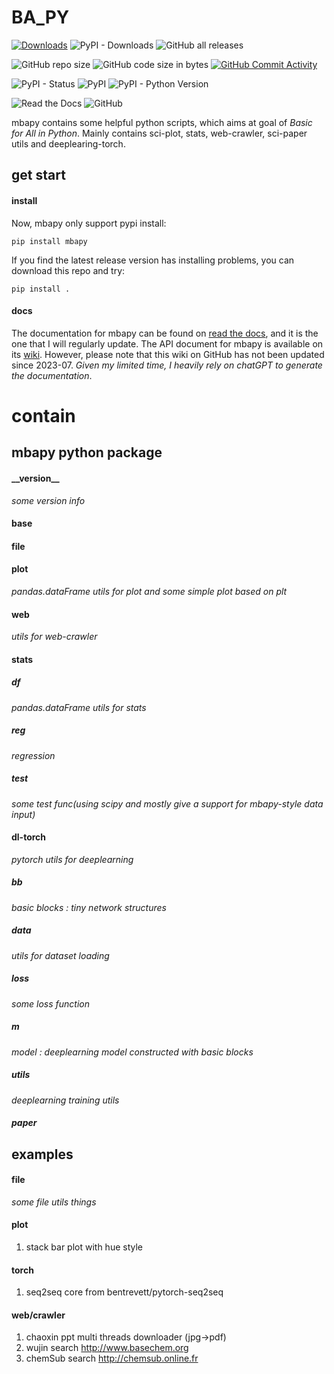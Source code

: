 <!--
 * @Author: BHM-Bob 2262029386@qq.com
 * @Date: 2022-10-19 22:16:22
 * @LastEditors: BHM-Bob 2262029386@qq.com
 * @LastEditTime: 2023-07-13 19:32:26
 * @Description: 
-->
# BA_PY
[![Downloads](https://static.pepy.tech/badge/mbapy)](https://pepy.tech/project/mbapy) ![PyPI - Downloads](https://img.shields.io/pypi/dm/mbapy) ![GitHub all releases](https://img.shields.io/github/downloads/BHM-Bob/BA_PY/total?label=GitHub%20all%20releases%20downloads)

![GitHub repo size](https://img.shields.io/github/repo-size/BHM-Bob/BA_PY) ![GitHub code size in bytes](https://img.shields.io/github/languages/code-size/BHM-Bob/BA_PY) [![GitHub Commit Activity](https://img.shields.io/github/commit-activity/m/BHM-Bob/BA_PY)](https://github.com/BHM-Bob/BA_PY/pulse)

![PyPI - Status](https://img.shields.io/pypi/status/mbapy?label=PyPI%20Status) ![PyPI](https://img.shields.io/pypi/v/mbapy) ![PyPI - Python Version](https://img.shields.io/pypi/pyversions/mbapy)

![Read the Docs](https://img.shields.io/readthedocs/ba-py) ![GitHub](https://img.shields.io/github/license/BHM-Bob/BA_PY)

mbapy contains some helpful python scripts, which aims at goal of *Basic for All in Python*.
Mainly contains sci-plot, stats, web-crawler, sci-paper utils and deeplearing-torch.

## get start

#### install 
Now, mbapy only support pypi install:  
```
pip install mbapy
```

If you find the latest release version has installing problems, you can download this repo and try:
```
pip install .
```

#### docs
The documentation for mbapy can be found on [read the docs](https://ba-py.readthedocs.io/en/latest/), and it is the one that I will regularly update.
The API document for mbapy is available on its [wiki](https://github.com/BHM-Bob/BA_PY/wiki). However, please note that this wiki on GitHub has not been updated since 2023-07. 
*Given my limited time, I heavily rely on chatGPT to generate the documentation*.

# contain  
## mbapy python package  
#### \_\_version\_\_  
*some version info*
#### base  

#### file

#### plot
*pandas.dataFrame utils for plot and some simple plot based on plt*

#### web
*utils for web-crawler*

#### stats

##### df
*pandas.dataFrame utils for stats*

##### reg
*regression*

##### test
*some test func(using scipy and mostly give a support for mbapy-style data input)*

#### dl-torch
*pytorch utils for deeplearning*
##### bb
*basic blocks : tiny network structures*
##### data
*utils for dataset loading*
##### loss
*some loss function*
##### m
*model : deeplearning model constructed with basic blocks*
##### utils
*deeplearning training utils*
##### paper


## examples
#### file
*some file utils things*

#### plot
1. stack bar plot with hue style

#### torch
1. seq2seq core from bentrevett/pytorch-seq2seq

#### web/crawler
1. chaoxin ppt multi threads downloader (jpg->pdf)
2. wujin search http://www.basechem.org
3. chemSub search http://chemsub.online.fr

